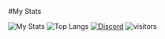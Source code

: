 #My Stats

![My Stats](https://github-readme-stats.vercel.app/api?username=LucasSurPhP&show_icons=true&count_private=true&hide_title=true)
![Top Langs](https://github-readme-stats.vercel.app/api/top-langs/?username=LucasSurPhP&layout=compact)
[![Discord](https://img.shields.io/discord/769255746062778388.svg?label=&logo=discord&logoColor=ffffff&color=7389D8&labelColor=6A7EC2)](https://discord.gg/tBSFUVRJ9f)
![visitors](https://visitor-badge.glitch.me/badge?page_id=LucasSurPhP)
